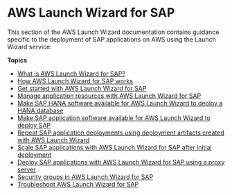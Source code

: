 # AWS Launch Wizard for SAP<a name="launch-wizard-sap"></a>

This section of the AWS Launch Wizard documentation contains guidance specific to the deployment of SAP applications on AWS using the Launch Wizard service\. 

**Topics**
+ [What is AWS Launch Wizard for SAP?](what-is-launch-wizard-sap.md)
+ [How AWS Launch Wizard for SAP works](how-launch-wizard-sap-works.md)
+ [Get started with AWS Launch Wizard for SAP](launch-wizard-sap-getting-started.md)
+ [Manage application resources with AWS Launch Wizard for SAP](launch-wizard-sap-managing.md)
+ [Make SAP HANA software available for AWS Launch Wizard to deploy a HANA database](launch-wizard-sap-structure.md)
+ [Make SAP application software available for AWS Launch Wizard to deploy SAP](launch-wizard-sap-software-install-details.md)
+ [Repeat SAP application deployments using deployment artifacts created with AWS Launch Wizard](launch-wizard-deployment-artifacts.md)
+ [Scale SAP applications with AWS Launch Wizard for SAP after initial deployment](launch-wizard-sap-add-remove-nodes.md)
+ [Deploy SAP applications with AWS Launch Wizard for SAP using a proxy server](launch-wizard-sap-deploy-proxy-server.md)
+ [Security groups in AWS Launch Wizard for SAP](launch-wizard-sap-security-groups.md)
+ [Troubleshoot AWS Launch Wizard for SAP](launch-wizard-sap-troubleshooting.md)